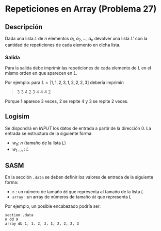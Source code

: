 # Repeticiones en Array (Problema 27)

## Descripción

Dada una lista $L$ de $n$ elementos $a_1,a_2,...,a_n$ devolver una lista $L'$ con la cantidad de repeticiones de cada elemento en dicha lista.

### Salida

Para la salida debe imprimir las repeticiones de cada elemento de $L$ en el mismo orden en que aparecen en $L$.

Por ejemplo: para $L = [1, 1, 2, 3, 1, 2, 2, 2, 3]$ debería imprimir:

> 3 3 4 2 3 4 4 4 2

Porque 1 aparece 3 veces, 2 se repite 4 y 3 se repite 2 veces.
## Logisim

Se dispondrá en *INPUT* los datos de entrada a partir de la dirección $0$. La entrada se estructura de la siguiente forma:

- $w_0$: $n$ (tamaño de la lista $L$)
- $w_{1:n}$ : $L$

## SASM

En la sección `.data` se deben definir los valores de entrada de la siguiente forma:

- `n` : un número de tamaño `dd` que representa al tamaño de la lista $L$
- `array` : un array de números de tamaño `dd` que representa $L$

Por ejemplo, un posible encabezado podría ser:

```
section .data
n dd 9
array db 1, 1, 2, 3, 1, 2, 2, 2, 3
```